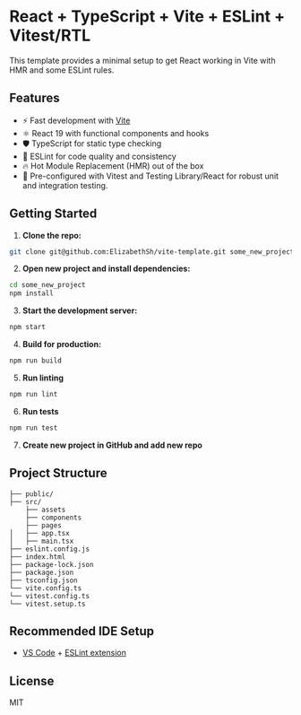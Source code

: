 # React + TypeScript + Vite + ESLint + Vitest/RTL

This template provides a minimal setup to get React working in Vite with HMR and some ESLint rules.

## Features

- ⚡️ Fast development with [Vite](https://vitejs.dev/)
- ⚛️ React 19 with functional components and hooks
- 🛡️ TypeScript for static type checking
- 🧹 ESLint for code quality and consistency
- 🔥 Hot Module Replacement (HMR) out of the box
- 🧪 Pre-configured with Vitest and Testing Library/React for robust unit and integration testing.

## Getting Started

1. **Clone the repo:**

```bash
git clone git@github.com:ElizabethSh/vite-template.git some_new_project
```

2. **Open new project and install dependencies:**

```bash
cd some_new_project
npm install
```

3. **Start the development server:**

```bash
npm start
```

4. **Build for production:**

```bash
npm run build
```

5. **Run linting**

```bash
npm run lint
```

6. **Run tests**

```bash
npm run test
```

7. **Create new project in GitHub and add new repo**

## Project Structure

```
├── public/
├── src/
    ├── assets
    ├── components
    ├── pages
│   ├── app.tsx
│   ├── main.tsx
├── eslint.config.js
├── index.html
├── package-lock.json
├── package.json
├── tsconfig.json
└── vite.config.ts
└── vitest.config.ts
└── vitest.setup.ts
```

## Recommended IDE Setup

- [VS Code](https://code.visualstudio.com/) + [ESLint extension](https://marketplace.visualstudio.com/items?itemName=dbaeumer.vscode-eslint)

## License

MIT

